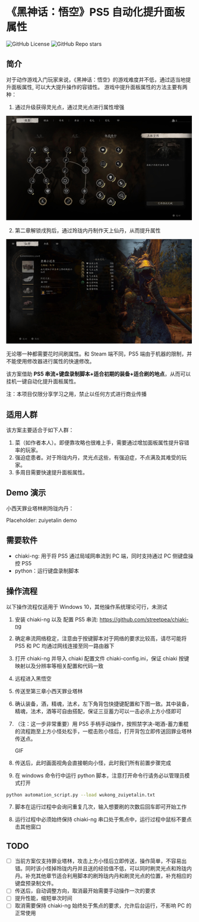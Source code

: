 # 《黑神话：悟空》PS5 自动化提升面板属性

![GitHub License](https://img.shields.io/github/license/yu-zou/bmw_suiyuchi_automation)
![GitHub Repo stars](https://img.shields.io/github/stars/yu-zou/bmw_suiyuchi_automation)

## 简介

对于动作游戏入门玩家来说，《黑神话：悟空》的游戏难度并不低，通过适当地提升面板属性,
可以大大提升操作的容错性。
游戏中提升面板属性的方法主要有两种：

1. 通过升级获得灵光点，通过灵光点进行属性增强

<img src="doc/ling-guang-dian.jpg" width="500">

2. 第二章解锁戌狗后，通过玲珑内丹制作天上仙丹，从而提升属性

<img src="doc/ling-long-nei-dan.jpg" width="500">

无论哪一种都需要花时间刷属性。和 Steam 端不同，PS5 端由于机器的限制，并不能使用修改器进行属性的快速修改。

该方案借助 **PS5 串流+键盘录制脚本+适合初期的装备+适合刷的地点**，从而可以挂机一键自动化提升面板属性。

注：本项目仅限分享学习之用，禁止以任何方式进行商业传播

## 适用人群

该方案主要适合于如下人群：

1. 菜（如作者本人）。即便靠攻略也很难上手，需要通过增加面板属性提升容错率的玩家。
2. 强迫症患者。对于玲珑内丹，灵光点这些，有强迫症，不点满及其难受的玩家。
3. 多周目需要快速提升面板属性。

## Demo 演示

小西天罪业塔林刷玲珑内丹：

Placeholder: zuiyetalin demo

## 需要软件

- chiaki-ng: 用于将 PS5 通过局域网串流到 PC 端，同时支持通过 PC 侧键盘操控 PS5
- python：运行键盘录制脚本

## 操作流程

以下操作流程仅适用于 Windows 10，其他操作系统理论可行，未测试

1. 安装 chiaki-ng 以及 配置 PS5 串流: https://github.com/streetpea/chiaki-ng

2. 确定串流网络稳定，注意由于按键脚本对于网络的要求比较高，请尽可能将 PS5 和 PC 均通过网线连接至同一路由器下

3. 打开 chiaki-ng 并导入 chiaki 配置文件 chiaki-config.ini，保证 chiaki 按键映射以及分辨率等相关配置和代码一致

4. 远程进入黑悟空

5. 传送至第三章小西天罪业塔林

6. 确认装备，酒，精魂，法术，左下角背包快捷键配置和下图一致。其中装备，精魂，法术，酒等可自由搭配，保证三豆蓄力可以一击必杀上方小怪即可

7. （注：这一步非常重要）用 PS5 手柄手动操作，按照禁字决-喝酒-蓄力重棍的流程跑至上方小怪处松手，一棍击败小怪后，打开背包立即传送回罪业塔林传送点。

   GIF

8. 传送后，此时画面视角会直接朝向小怪，此时我们所有前置步骤完成

9. 在 windows 命令行中运行 python 脚本，注意打开命令行请务必以管理员模式打开

```bash
python automation_script.py --load wukong_zuiyetalin.txt
```

7. 脚本在运行过程中会询问重复几次，输入想要刷的次数后回车即可开始工作

8. 运行过程中必须始终保持 chiaki-ng 串口处于焦点中，运行过程中鼠标不要点击其他窗口

## TODO

- [ ] 当前方案仅支持罪业塔林，攻击上方小怪后立即传送，操作简单，不容易出错。同时该小怪掉玲珑内丹并且送的经验值不低，可以同时刷灵光点和玲珑内丹。补充其他章节适合利用脚本的刷玲珑内丹和刷灵光点的位置，补充相应的键盘预录制文件。
- [ ] 传送后，自动调整方向，取消最开始需要手动操作一次的要求
- [ ] 提升性能，缩短单次时间
- [ ] 取消需要保持 chiaki-ng 始终处于焦点的要求，允许后台运行，不影响 PC 的正常使用
